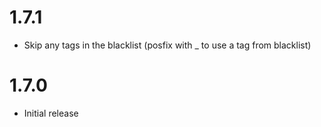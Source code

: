 # 1.7.1
* Skip any tags in the blacklist (posfix with _ to use a tag from blacklist)

# 1.7.0
* Initial release
